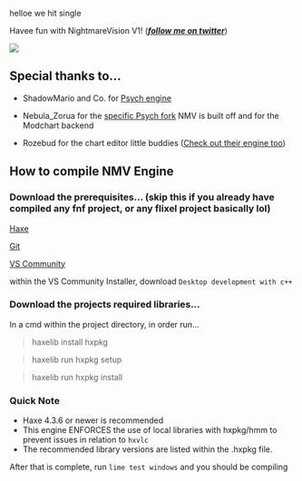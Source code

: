 helloe we hit single

Havee fun with NightmareVision V1! (***[follow me on twitter](https://twitter.com/DuskieWhy)***)

![](https://github.com/DuskieWhy/NightmareVision/blob/V1/assets/game/images/branding/NMV.png)

## Special thanks to...

* ShadowMario and Co. for [Psych engine](https://github.com/ShadowMario/FNF-PsychEngine)

* Nebula_Zorua for the [specific Psych fork](https://github.com/nebulazorua/exe-psych-fork) NMV is built off and for the Modchart backend

* Rozebud for the chart editor little buddies ([Check out their engine too](https://github.com/ThatRozebudDude/FPS-Plus-Public))

## How to compile NMV Engine

### Download the prerequisites... (skip this if you already have compiled any fnf project, or any flixel project basically lol)

[Haxe](https://haxe.org/download/)

[Git](https://git-scm.com/downloads)

[VS Community](https://visualstudio.microsoft.com/vs/community/)

within the VS Community Installer, download `Desktop development with c++`

### Download the projects required libraries...

In a cmd within the project directory, in order run...

> haxelib install hxpkg

> haxelib run hxpkg setup

> haxelib run hxpkg install

### Quick Note
- Haxe 4.3.6 or newer is recommended
- This engine ENFORCES the use of local libraries with hxpkg/hmm to prevent issues in relation to `hxvlc`
- The recommended library versions are listed within the .hxpkg file.


After that is complete, run `lime test windows` and you should be compiling
